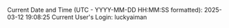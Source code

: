 Current Date and Time (UTC - YYYY-MM-DD HH:MM:SS formatted): 2025-03-12 19:08:25
Current User's Login: luckyaiman
